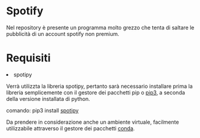 # Spotify
Nel repository è presente un programma molto grezzo che 
tenta di saltare le pubblicità di un account spotify non premium.

# Requisiti
<li> spotipy </>

Verrà utilizzta la libreria spotipy, pertanto sarà necessario installare prima 
la libreria semplicemente con il gestore dei pacchetti pip o [pip3](https://docs.python.org/3/installing/index.html), a seconda
della versione installata di python.

comando: pip3 install [spotipy](https://spotipy.readthedocs.io/en/2.22.1/)

Da prendere in considerazione anche un ambiente virtuale, facilmente utilizzabile
attraverso il gestore dei pacchetti [conda](https://docs.conda.io/en/latest/).
